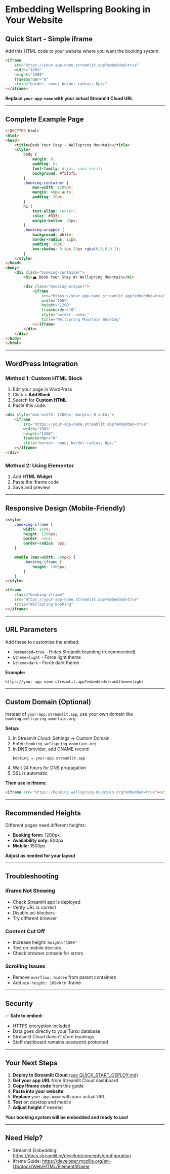 # Embedding Wellspring Booking in Your Website

## Quick Start - Simple iframe

Add this HTML code to your website where you want the booking system:

```html
<iframe
    src="https://your-app-name.streamlit.app?embedded=true"
    width="100%"
    height="1000"
    frameborder="0"
    style="border: none; border-radius: 8px;"
></iframe>
```

**Replace `your-app-name` with your actual Streamlit Cloud URL**

---

## Complete Example Page

```html
<!DOCTYPE html>
<html>
<head>
    <title>Book Your Stay - Wellspring Mountain</title>
    <style>
        body {
            margin: 0;
            padding: 0;
            font-family: Arial, sans-serif;
            background: #f5f5f5;
        }
        .booking-container {
            max-width: 1200px;
            margin: 40px auto;
            padding: 20px;
        }
        h1 {
            text-align: center;
            color: #333;
            margin-bottom: 30px;
        }
        .booking-wrapper {
            background: white;
            border-radius: 12px;
            padding: 20px;
            box-shadow: 0 4px 20px rgba(0,0,0,0.1);
        }
    </style>
</head>
<body>
    <div class="booking-container">
        <h1>🏔️ Book Your Stay at Wellspring Mountain</h1>

        <div class="booking-wrapper">
            <iframe
                src="https://your-app-name.streamlit.app?embedded=true"
                width="100%"
                height="1200"
                frameborder="0"
                style="border: none;"
                title="Wellspring Mountain Booking"
            ></iframe>
        </div>
    </div>
</body>
</html>
```

---

## WordPress Integration

### Method 1: Custom HTML Block

1. Edit your page in WordPress
2. Click **+ Add Block**
3. Search for **Custom HTML**
4. Paste this code:

```html
<div style="max-width: 1200px; margin: 0 auto;">
    <iframe
        src="https://your-app-name.streamlit.app?embedded=true"
        width="100%"
        height="1200"
        frameborder="0"
        style="border: none; border-radius: 8px;"
    ></iframe>
</div>
```

### Method 2: Using Elementor

1. Add **HTML Widget**
2. Paste the iframe code
3. Save and preview

---

## Responsive Design (Mobile-Friendly)

```html
<style>
    .booking-iframe {
        width: 100%;
        height: 1200px;
        border: none;
        border-radius: 8px;
    }

    @media (max-width: 768px) {
        .booking-iframe {
            height: 1500px;
        }
    }
</style>

<iframe
    class="booking-iframe"
    src="https://your-app-name.streamlit.app?embedded=true"
    title="Wellspring Booking"
></iframe>
```

---

## URL Parameters

Add these to customize the embed:

- `?embedded=true` - Hides Streamlit branding (recommended)
- `&theme=light` - Force light theme
- `&theme=dark` - Force dark theme

**Example:**
```
https://your-app-name.streamlit.app?embedded=true&theme=light
```

---

## Custom Domain (Optional)

Instead of `your-app.streamlit.app`, use your own domain like `booking.wellspring-mountain.org`

**Setup:**
1. In Streamlit Cloud: Settings → Custom Domain
2. Enter: `booking.wellspring-mountain.org`
3. In DNS provider, add CNAME record:
   ```
   booking → your-app.streamlit.app
   ```
4. Wait 24 hours for DNS propagation
5. SSL is automatic

**Then use in iframe:**
```html
<iframe src="https://booking.wellspring-mountain.org?embedded=true"></iframe>
```

---

## Recommended Heights

Different pages need different heights:

- **Booking form:** 1200px
- **Availability only:** 800px
- **Mobile:** 1500px

**Adjust as needed for your layout**

---

## Troubleshooting

### iframe Not Showing
- Check Streamlit app is deployed
- Verify URL is correct
- Disable ad-blockers
- Try different browser

### Content Cut Off
- Increase height: `height="1500"`
- Test on mobile devices
- Check browser console for errors

### Scrolling Issues
- Remove `overflow: hidden` from parent containers
- Add `min-height: 100vh` to iframe

---

## Security

✅ **Safe to embed:**
- HTTPS encryption included
- Data goes directly to your Turso database
- Streamlit Cloud doesn't store bookings
- Staff dashboard remains password-protected

---

## Your Next Steps

1. **Deploy to Streamlit Cloud** ([see QUICK_START_DEPLOY.md](QUICK_START_DEPLOY.md))
2. **Get your app URL** from Streamlit Cloud dashboard
3. **Copy iframe code** from this guide
4. **Paste into your website**
5. **Replace** `your-app-name` with your actual URL
6. **Test** on desktop and mobile
7. **Adjust height** if needed

**Your booking system will be embedded and ready to use!**

---

## Need Help?

- Streamlit Embedding: https://docs.streamlit.io/develop/concepts/configuration
- iframe Guide: https://developer.mozilla.org/en-US/docs/Web/HTML/Element/iframe
